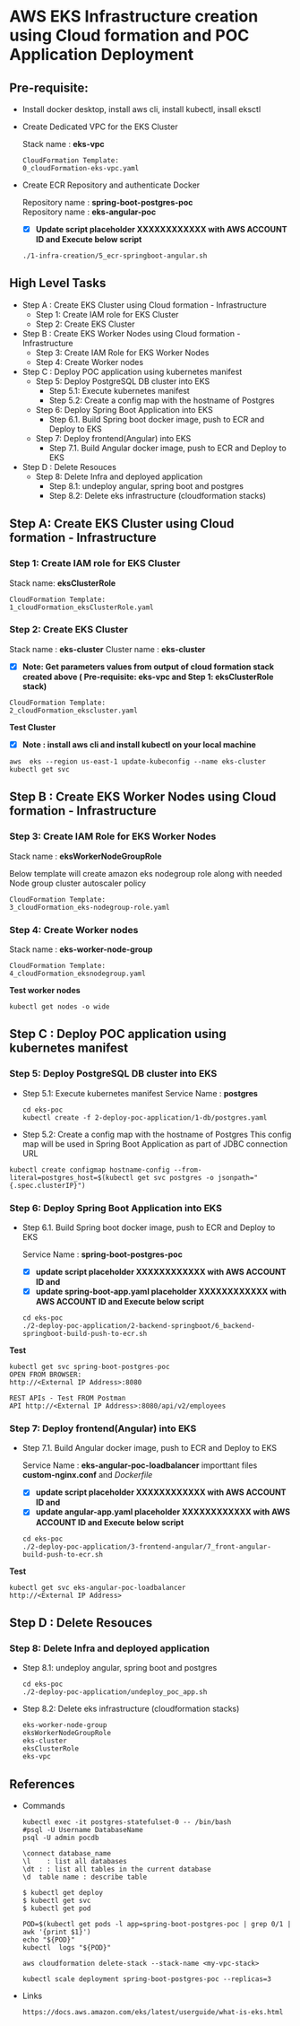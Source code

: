# AWS EKS Infrastructure creation using Cloud formation and POC Application Deployment

## Pre-requisite:
- Install docker desktop, install aws cli, install kubectl, insall eksctl

- Create Dedicated VPC for the EKS Cluster

  Stack name 		: **eks-vpc** 
  ```
  CloudFormation Template: 
  0_cloudFormation-eks-vpc.yaml
  ```  
- Create ECR Repository and authenticate Docker

  Repository name : **spring-boot-postgres-poc**  
  Repository name : **eks-angular-poc**
  
  - [x] **Update script placeholder XXXXXXXXXXXX with AWS ACCOUNT ID and Execute below script**
  ```
  ./1-infra-creation/5_ecr-springboot-angular.sh
  ```  

## High Level Tasks
- Step A : Create EKS Cluster using Cloud formation - Infrastructure
  - Step 1: Create IAM role for EKS Cluster  
  - Step 2: Create EKS Cluster
- Step B : Create EKS Worker Nodes using Cloud formation - Infrastructure
  - Step 3: Create IAM Role for EKS Worker Nodes
  - Step 4: Create Worker nodes
- Step C : Deploy POC application using kubernetes manifest 
  - Step 5: Deploy PostgreSQL DB cluster into EKS
    - Step 5.1: Execute kubernetes manifest
    - Step 5.2: Create a config map with the hostname of Postgres    
  - Step 6: Deploy Spring Boot Application into EKS
    - Step 6.1. Build Spring boot docker image, push to ECR and Deploy to EKS    
  - Step 7: Deploy frontend(Angular) into EKS
    - Step 7.1. Build Angular docker image, push to ECR and Deploy to EKS
- Step D : Delete Resouces
    - Step 8: Delete Infra and deployed application
      - Step 8.1: undeploy angular, spring boot and postgres
      - Step 8.2: Delete eks infrastructure (cloudformation stacks)
  
## Step A: Create EKS Cluster using Cloud formation - Infrastructure

### Step 1: Create IAM role for EKS Cluster 

Stack name: **eksClusterRole**
```
CloudFormation Template:  
1_cloudFormation_eksClusterRole.yaml
```

### Step 2: Create EKS Cluster
Stack name 		: **eks-cluster** 
Cluster name 	: **eks-cluster**

 - [x] **Note: Get parameters values from output of cloud formation stack created above ( Pre-requisite: eks-vpc and Step 1: eksClusterRole stack)**
```
CloudFormation Template:  
2_cloudFormation_ekscluster.yaml
```

**Test Cluster**
 - [x] **Note : install aws cli and install kubectl on your local machine**
```
aws  eks --region us-east-1 update-kubeconfig --name eks-cluster
kubectl get svc
```

## Step B : Create EKS Worker Nodes using Cloud formation - Infrastructure

### Step 3: Create IAM Role for EKS Worker Nodes
Stack name 		: **eksWorkerNodeGroupRole** 

Below  template will create amazon eks nodegroup role along with needed Node group cluster autoscaler policy
```
CloudFormation Template:  
3_cloudFormation_eks-nodegroup-role.yaml
```

### Step 4: Create Worker nodes
Stack name 		: **eks-worker-node-group** 

```
CloudFormation Template:  
4_cloudFormation_eksnodegroup.yaml
```

**Test worker nodes**
```
kubectl get nodes -o wide
```

## Step C : Deploy POC application using kubernetes manifest 

### Step 5: Deploy PostgreSQL DB cluster into EKS

- Step 5.1: Execute kubernetes manifest
  Service Name	: **postgres**
  ```
  cd eks-poc
  kubectl create -f 2-deploy-poc-application/1-db/postgres.yaml
  ```
-  Step 5.2: Create a config map with the hostname of Postgres
  This config map will be used in Spring Boot Application as part of JDBC connection URL
  ```
  kubectl create configmap hostname-config --from-literal=postgres_host=$(kubectl get svc postgres -o jsonpath="{.spec.clusterIP}")
  ```

### Step 6: Deploy Spring Boot Application into EKS
  
- Step 6.1. Build Spring boot docker image, push to ECR and Deploy to EKS

  Service Name	: **spring-boot-postgres-poc**
  - [x] **update script placeholder XXXXXXXXXXXX with AWS ACCOUNT ID and**
  - [x] **update spring-boot-app.yaml placeholder XXXXXXXXXXXX with AWS ACCOUNT ID and Execute below script**
  
  ```
  cd eks-poc
  ./2-deploy-poc-application/2-backend-springboot/6_backend-springboot-build-push-to-ecr.sh  
  ```

**Test**
```
kubectl get svc spring-boot-postgres-poc
OPEN FROM BROWSER: 
http://<External IP Address>:8080

REST APIs - Test FROM Postman
API http://<External IP Address>:8080/api/v2/employees
```

### Step 7: Deploy frontend(Angular) into EKS

- Step 7.1. Build Angular docker image, push to ECR and Deploy to EKS

  Service Name	: **eks-angular-poc-loadbalancer**
  importtant files **custom-nginx.conf** and *Dockerfile*
  
  - [x] **update script placeholder XXXXXXXXXXXX with AWS ACCOUNT ID and**
  - [x] **update angular-app.yaml placeholder XXXXXXXXXXXX with AWS ACCOUNT ID and Execute below script**

  ```
  cd eks-poc
  ./2-deploy-poc-application/3-frontend-angular/7_front-angular-build-push-to-ecr.sh
  ```

**Test**
```
kubectl get svc eks-angular-poc-loadbalancer
http://<External IP Address>
```
      
## Step D : Delete Resouces

### Step 8: Delete Infra and deployed application
- Step 8.1: undeploy angular, spring boot and postgres
	```
	cd eks-poc
	./2-deploy-poc-application/undeploy_poc_app.sh
	```
- Step 8.2: Delete eks infrastructure (cloudformation stacks)
	```
	eks-worker-node-group
	eksWorkerNodeGroupRole
	eks-cluster
	eksClusterRole
	eks-vpc
	```
	
## References

- Commands
  ```
  kubectl exec -it postgres-statefulset-0 -- /bin/bash
  #psql -U Username DatabaseName 
  psql -U admin pocdb

  \connect database_name
  \l 	: list all databases
  \dt : : list all tables in the current database
  \d  table name : describe table

  $ kubectl get deploy
  $ kubectl get svc
  $ kubectl get pod

  POD=$(kubectl get pods -l app=spring-boot-postgres-poc | grep 0/1 | awk '{print $1}')
  echo "${POD}"
  kubectl  logs "${POD}"

  aws cloudformation delete-stack --stack-name <my-vpc-stack>
  
  kubectl scale deployment spring-boot-postgres-poc --replicas=3
  ```
- Links
  ```
  https://docs.aws.amazon.com/eks/latest/userguide/what-is-eks.html
  ```

